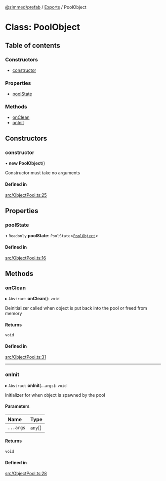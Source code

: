 [@zimmed/prefab](../README.md) / [Exports](../modules.md) / PoolObject

# Class: PoolObject

## Table of contents

### Constructors

- [constructor](PoolObject.md#constructor)

### Properties

- [poolState](PoolObject.md#poolstate)

### Methods

- [onClean](PoolObject.md#onclean)
- [onInit](PoolObject.md#oninit)

## Constructors

### constructor

• **new PoolObject**()

Constructor must take no arguments

#### Defined in

[src/ObjectPool.ts:25](https://github.com/zimmed/prefab/blob/83cd828/src/ObjectPool.ts#L25)

## Properties

### poolState

• `Readonly` **poolState**: `PoolState`<[`PoolObject`](PoolObject.md)\>

#### Defined in

[src/ObjectPool.ts:16](https://github.com/zimmed/prefab/blob/83cd828/src/ObjectPool.ts#L16)

## Methods

### onClean

▸ `Abstract` **onClean**(): `void`

Deinitializer called when object is put back into the pool or freed from memory

#### Returns

`void`

#### Defined in

[src/ObjectPool.ts:31](https://github.com/zimmed/prefab/blob/83cd828/src/ObjectPool.ts#L31)

___

### onInit

▸ `Abstract` **onInit**(...`args`): `void`

Initializer for when object is spawned by the pool

#### Parameters

| Name | Type |
| :------ | :------ |
| `...args` | `any`[] |

#### Returns

`void`

#### Defined in

[src/ObjectPool.ts:28](https://github.com/zimmed/prefab/blob/83cd828/src/ObjectPool.ts#L28)
